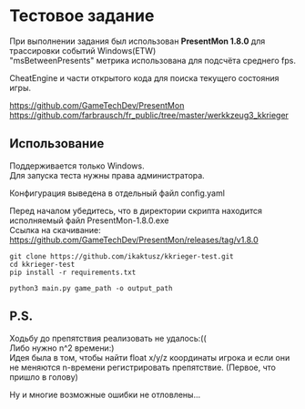 # Тестовое задание

При выполнении задания был использован **PresentMon 1.8.0** для трассировки событий Windows(ETW)  
"msBetweenPresents" метрика использована для подсчёта среднего fps.

CheatEngine и части открытого кода для поиска текущего состояния игры.

https://github.com/GameTechDev/PresentMon  
https://github.com/farbrausch/fr_public/tree/master/werkkzeug3_kkrieger

## Использование
Поддерживается только Windows.  
Для запуска теста нужны права администратора.  

Конфигурация выведена в отдельный файл config.yaml

Перед началом убедитесь, что в директории скрипта находится исполняемый файл PresentMon-1.8.0.exe  
Ссылка на скачивание: https://github.com/GameTechDev/PresentMon/releases/tag/v1.8.0  
  
`git clone https://github.com/ikaktusz/kkrieger-test.git`  
`cd kkrieger-test`  
`pip install -r requirements.txt`  

`python3 main.py game_path -o output_path`

## P.S.
Ходьбу до препятствия реализовать не удалось:((  
Либо нужно n^2 времени:)  
Идея была в том, чтобы найти float x/y/z координаты игрока и если они не меняются n-времени регистрировать препятствие. (Первое, что пришло в голову)  

Ну и многие возможные ошибки не отловлены...  

